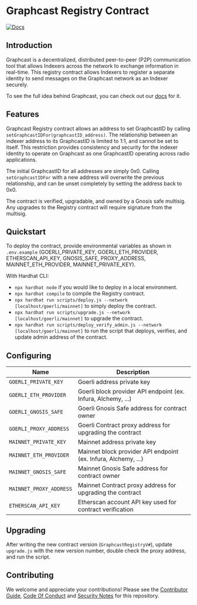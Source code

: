 # Graphcast Registry Contract

[![Docs](https://img.shields.io/badge/docs-latest-brightgreen.svg)](https://docs.graphops.xyz/graphcast/intro)

## Introduction

Graphcast is a decentralized, distributed peer-to-peer (P2P) communication tool that allows Indexers across the network to exchange information in real-time. This registry contract allows Indexers to register a separate identity to send messages on the Graphcast network as an Indexer securely. 

To see the full idea behind Graphcast, you can check out our [docs](https://docs.graphops.xyz/graphcast/intro) for it.

## Features

Graphcast Registry contract allows an address to set GraphcastID by calling `setGraphcastIDFor(graphcastID_address)`. The relationship between an indexer address to its GraphcastID is limited to 1:1, and cannot be set to itself. This restriction provides consistency and security for the indexer identity to operate on Graphcast as one GraphcastID operating across radio applications. 

The initial GraphcastID for all addresses are simply 0x0. Calling `setGraphcastIDFor` with a new address will overwrite the previous relationship, and can be unset completely by setting the address back to 0x0.

The contract is verified, upgradable, and owned by a Gnosis safe multisig. Any upgrades to the Registry contract will require signature from the multisig.

## Quickstart

To deploy the contract, provide environmental variables as shown in `.env.example` (GOERLI_PRIVATE_KEY, GOERLI_ETH_PROVIDER, ETHERSCAN_API_KEY, GNOSIS_SAFE, PROXY_ADDRESS, MAINNET_ETH_PROVIDER, MAINNET_PRIVATE_KEY). 

With Hardhat CLI:

- `npx hardhat node` if you would like to deploy in a local environment.
- `npx hardhat compile` to compile the Registry contract.
- `npx hardhat run scripts/deploy.js --network [localhost/goerli/mainnet]` to simply deploy the contract. 
- `npx hardhat run scripts/upgrade.js --network [localhost/goerli/mainnet]` to upgrade the contract. 
- `npx hardhat run scripts/deploy_verify_admin.js --network [localhost/goerli/mainnet]` to run the script that deploys, verifies, and update admin address of the contract. 

## Configuring

| Name                         | Description                                                               |
| ---------------------------- | ------------------------------------------------------------------------- |
| `GOERLI_PRIVATE_KEY`         | Goerli address private key                                                |
| `GOERLI_ETH_PROVIDER`        | Goerli block provider API endpoint (ex. Infura, Alchemy, ...)             |
| `GOERLI_GNOSIS_SAFE`         | Goerli Gnosis Safe address for contract owner                             |
| `GOERLI_PROXY_ADDRESS`       | Goerli Contract proxy address for upgrading the contract                  |
| `MAINNET_PRIVATE_KEY`        | Mainnet address private key                                               |
| `MAINNET_ETH_PROVIDER`       | Mainnet block provider API endpoint (ex. Infura, Alchemy, ...)            |
| `MAINNET_GNOSIS_SAFE`        | Mainnet Gnosis Safe address for contract owner                            |
| `MAINNET_PROXY_ADDRESS`      | Mainnet Contract proxy address for upgrading the contract                 |
| `ETHERSCAN_API_KEY`          | Etherscan account API key used for contract verification                  |

## Upgrading

After writing the new contract version (`GraphcastRegistryV#`), update `upgrade.js` with the new version number, double check the proxy address, and run the script.

## Contributing

We welcome and appreciate your contributions! Please see the [Contributor Guide](/CONTRIBUTING.md), [Code Of Conduct](/CODE_OF_CONDUCT.md) and [Security Notes](/SECURITY.md) for this repository.
